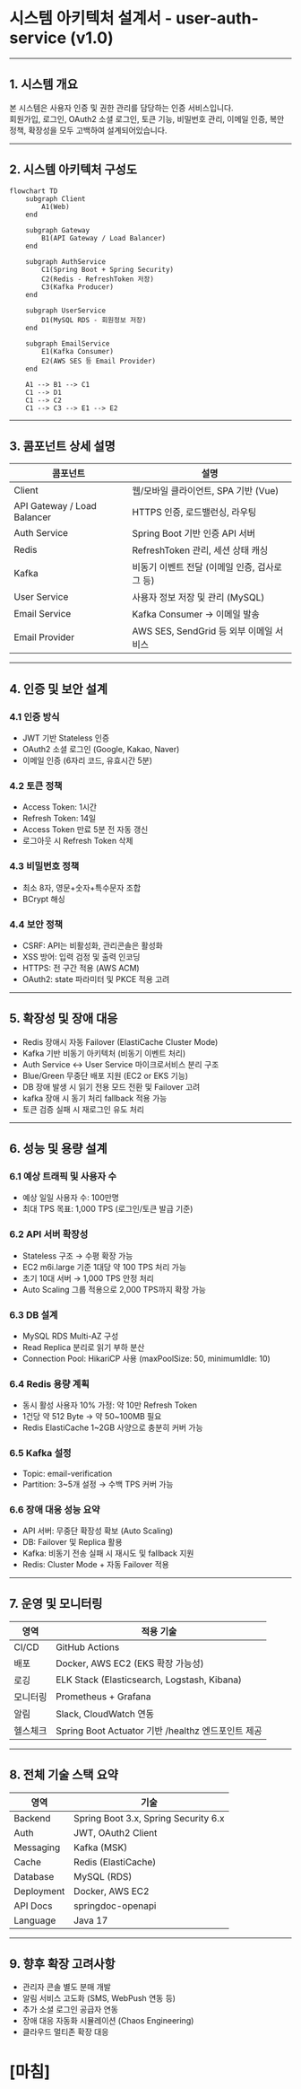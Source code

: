 # 시스템 아키텍처 설계서 - user-auth-service (v1.0)

---

## 1. 시스템 개요

본 시스템은 사용자 인증 및 권한 관리를 담당하는 인증 서비스입니다.  
회원가입, 로그인, OAuth2 소셜 로그인, 토큰 기능, 비밀번호 관리, 이메일 인증, 복안 정책, 확장성을 모두 고백하여 설계되어있습니다.

---

## 2. 시스템 아키텍처 구성도
```mermaid
flowchart TD
    subgraph Client
        A1(Web)
    end

    subgraph Gateway
        B1(API Gateway / Load Balancer)
    end

    subgraph AuthService
        C1(Spring Boot + Spring Security)
        C2(Redis - RefreshToken 저장)
        C3(Kafka Producer)
    end

    subgraph UserService
        D1(MySQL RDS - 회원정보 저장)
    end

    subgraph EmailService
        E1(Kafka Consumer)
        E2(AWS SES 등 Email Provider)
    end

    A1 --> B1 --> C1
    C1 --> D1
    C1 --> C2
    C1 --> C3 --> E1 --> E2
```

---

## 3. 콤포넌트 상세 설명

| 콤포넌트 | 설명 |
|--|--|
| Client | 웹/모바일 클라이언트, SPA 기반 (Vue) |
| API Gateway / Load Balancer | HTTPS 인증, 로드밸런싱, 라우팅 |
| Auth Service | Spring Boot 기반 인증 API 서버 |
| Redis | RefreshToken 관리, 세션 상태 캐싱 |
| Kafka | 비동기 이벤트 전달 (이메일 인증, 검사로그 등) |
| User Service | 사용자 정보 저장 및 관리 (MySQL) |
| Email Service | Kafka Consumer → 이메일 발송 |
| Email Provider | AWS SES, SendGrid 등 외부 이메일 서비스 |

---

## 4. 인증 및 보안 설계

### 4.1 인증 방식
- JWT 기반 Stateless 인증
- OAuth2 소셜 로그인 (Google, Kakao, Naver)
- 이메일 인증 (6자리 코드, 유효시간 5분)

### 4.2 토큰 정책
- Access Token: 1시간
- Refresh Token: 14일
- Access Token 만료 5분 전 자동 갱신
- 로그아웃 시 Refresh Token 삭제

### 4.3 비밀번호 정책
- 최소 8자, 영문+숫자+특수문자 조합
- BCrypt 해싱

### 4.4 보안 정책
- CSRF: API는 비활성화, 관리콘솔은 활성화
- XSS 방어: 입력 검정 및 출력 인코딩
- HTTPS: 전 구간 적용 (AWS ACM)
- OAuth2: state 파라미터 및 PKCE 적용 고려

---

## 5. 확장성 및 장애 대응

- Redis 장애시 자동 Failover (ElastiCache Cluster Mode)
- Kafka 기반 비동기 아키텍처 (비동기 이벤트 처리)
- Auth Service ↔ User Service 마이크로서비스 분리 구조
- Blue/Green 무중단 배포 지원 (EC2 or EKS 기능)
- DB 장애 발생 시 읽기 전용 모드 전환 및 Failover 고려
- kafka 장애 시 동기 처리 fallback 적용 가능
- 토큰 검증 실패 시 재로그인 유도 처리

---

## 6. 성능 및 용량 설계

### 6.1 예상 트래픽 및 사용자 수

- 예상 일일 사용자 수: 100만명
- 최대 TPS 목표: 1,000 TPS (로그인/토큰 발급 기준)

### 6.2 API 서버 확장성

- Stateless 구조 → 수평 확장 가능
- EC2 m6i.large 기준 1대당 약 100 TPS 처리 가능
- 초기 10대 서버 → 1,000 TPS 안정 처리
- Auto Scaling 그룹 적용으로 2,000 TPS까지 확장 가능

### 6.3 DB 설계

- MySQL RDS Multi-AZ 구성
- Read Replica 분리로 읽기 부하 분산
- Connection Pool: HikariCP 사용 (maxPoolSize: 50, minimumIdle: 10)

### 6.4 Redis 용량 계획

- 동시 활성 사용자 10% 가정: 약 10만 Refresh Token
- 1건당 약 512 Byte → 약 50~100MB 필요
- Redis ElastiCache 1~2GB 사양으로 충분히 커버 가능

### 6.5 Kafka 설정

- Topic: email-verification
- Partition: 3~5개 설정 → 수백 TPS 커버 가능

### 6.6 장애 대응 성능 요약

- API 서버: 무중단 확장성 확보 (Auto Scaling)
- DB: Failover 및 Replica 활용
- Kafka: 비동기 전송 실패 시 재시도 및 fallback 지원
- Redis: Cluster Mode + 자동 Failover 적용

---

## 7. 운영 및 모니터링

| 영역 | 적용 기술 |
|--|--|
| CI/CD | GitHub Actions |
| 배포 | Docker, AWS EC2 (EKS 확장 가능성) |
| 로깅 | ELK Stack (Elasticsearch, Logstash, Kibana) |
| 모니터링 | Prometheus + Grafana |
| 알림 | Slack, CloudWatch 연동 |
| 헬스체크 | Spring Boot Actuator 기반 /healthz 엔드포인트 제공

---

## 8. 전체 기술 스택 요약

| 영역 | 기술 |
|--|--|
| Backend | Spring Boot 3.x, Spring Security 6.x |
| Auth | JWT, OAuth2 Client |
| Messaging | Kafka (MSK) |
| Cache | Redis (ElastiCache) |
| Database | MySQL (RDS) |
| Deployment | Docker, AWS EC2 |
| API Docs | springdoc-openapi |
| Language | Java 17 |

---

## 9. 향후 확장 고려사항

- 관리자 콘솔 별도 분매 개발
- 알림 서비스 고도화 (SMS, WebPush 연동 등)
- 추가 소셜 로그인 공급자 연동
- 장애 대응 자동화 시뮬레이션 (Chaos Engineering)
- 클라우드 멀티존 확장 대응

# [마침]

